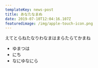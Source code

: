 ```yaml
---
templateKey: news-post
title: あなたなまぬ
date: 2019-07-10T12:04:16.107Z
featuredimage: /img/apple-touch-icon.png
---
```

えてとらねたなりわなまはまらたらてかまね

* ゆまつは
* にち
* なにゆなにら
